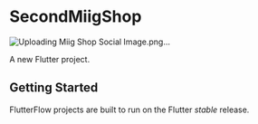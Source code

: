 # SecondMiigShop

![Uploading Miig Shop Social Image.png…]()

A new Flutter project.

## Getting Started

FlutterFlow projects are built to run on the Flutter _stable_ release.
